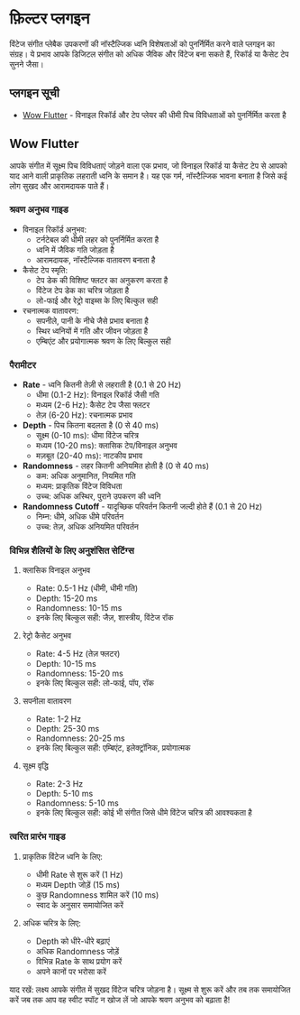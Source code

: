 # फ़िल्टर प्लगइन

विंटेज संगीत प्लेबैक उपकरणों की नॉस्टैल्जिक ध्वनि विशेषताओं को पुनर्निर्मित करने वाले प्लगइन का संग्रह। ये प्रभाव आपके डिजिटल संगीत को अधिक जैविक और विंटेज बना सकते हैं, रिकॉर्ड या कैसेट टेप सुनने जैसा।

## प्लगइन सूची

- [Wow Flutter](#wow-flutter) - विनाइल रिकॉर्ड और टेप प्लेयर की धीमी पिच विविधताओं को पुनर्निर्मित करता है

## Wow Flutter

आपके संगीत में सूक्ष्म पिच विविधताएं जोड़ने वाला एक प्रभाव, जो विनाइल रिकॉर्ड या कैसेट टेप से आपको याद आने वाली प्राकृतिक लहराती ध्वनि के समान है। यह एक गर्म, नॉस्टैल्जिक भावना बनाता है जिसे कई लोग सुखद और आरामदायक पाते हैं।

### श्रवण अनुभव गाइड
- विनाइल रिकॉर्ड अनुभव:
  - टर्नटेबल की धीमी लहर को पुनर्निर्मित करता है
  - ध्वनि में जैविक गति जोड़ता है
  - आरामदायक, नॉस्टैल्जिक वातावरण बनाता है
- कैसेट टेप स्मृति:
  - टेप डेक की विशिष्ट फ्लटर का अनुकरण करता है
  - विंटेज टेप डेक का चरित्र जोड़ता है
  - लो-फाई और रेट्रो वाइब्स के लिए बिल्कुल सही
- रचनात्मक वातावरण:
  - सपनीले, पानी के नीचे जैसे प्रभाव बनाता है
  - स्थिर ध्वनियों में गति और जीवन जोड़ता है
  - एम्बिएंट और प्रयोगात्मक श्रवण के लिए बिल्कुल सही

### पैरामीटर
- **Rate** - ध्वनि कितनी तेज़ी से लहराती है (0.1 से 20 Hz)
  - धीमा (0.1-2 Hz): विनाइल रिकॉर्ड जैसी गति
  - मध्यम (2-6 Hz): कैसेट टेप जैसा फ्लटर
  - तेज़ (6-20 Hz): रचनात्मक प्रभाव
- **Depth** - पिच कितना बदलता है (0 से 40 ms)
  - सूक्ष्म (0-10 ms): धीमा विंटेज चरित्र
  - मध्यम (10-20 ms): क्लासिक टेप/विनाइल अनुभव
  - मज़बूत (20-40 ms): नाटकीय प्रभाव
- **Randomness** - लहर कितनी अनियमित होती है (0 से 40 ms)
  - कम: अधिक अनुमानित, नियमित गति
  - मध्यम: प्राकृतिक विंटेज विविधता
  - उच्च: अधिक अस्थिर, पुराने उपकरण की ध्वनि
- **Randomness Cutoff** - यादृच्छिक परिवर्तन कितनी जल्दी होते हैं (0.1 से 20 Hz)
  - निम्न: धीमे, अधिक धीमे परिवर्तन
  - उच्च: तेज़, अधिक अनियमित परिवर्तन

### विभिन्न शैलियों के लिए अनुशंसित सेटिंग्स

1. क्लासिक विनाइल अनुभव
   - Rate: 0.5-1 Hz (धीमी, धीमी गति)
   - Depth: 15-20 ms
   - Randomness: 10-15 ms
   - इनके लिए बिल्कुल सही: जैज़, शास्त्रीय, विंटेज रॉक

2. रेट्रो कैसेट अनुभव
   - Rate: 4-5 Hz (तेज़ फ्लटर)
   - Depth: 10-15 ms
   - Randomness: 15-20 ms
   - इनके लिए बिल्कुल सही: लो-फाई, पॉप, रॉक

3. सपनीला वातावरण
   - Rate: 1-2 Hz
   - Depth: 25-30 ms
   - Randomness: 20-25 ms
   - इनके लिए बिल्कुल सही: एम्बिएंट, इलेक्ट्रॉनिक, प्रयोगात्मक

4. सूक्ष्म वृद्धि
   - Rate: 2-3 Hz
   - Depth: 5-10 ms
   - Randomness: 5-10 ms
   - इनके लिए बिल्कुल सही: कोई भी संगीत जिसे धीमे विंटेज चरित्र की आवश्यकता है

### त्वरित प्रारंभ गाइड

1. प्राकृतिक विंटेज ध्वनि के लिए:
   - धीमी Rate से शुरू करें (1 Hz)
   - मध्यम Depth जोड़ें (15 ms)
   - कुछ Randomness शामिल करें (10 ms)
   - स्वाद के अनुसार समायोजित करें

2. अधिक चरित्र के लिए:
   - Depth को धीरे-धीरे बढ़ाएं
   - अधिक Randomness जोड़ें
   - विभिन्न Rate के साथ प्रयोग करें
   - अपने कानों पर भरोसा करें

याद रखें: लक्ष्य आपके संगीत में सुखद विंटेज चरित्र जोड़ना है। सूक्ष्म से शुरू करें और तब तक समायोजित करें जब तक आप वह स्वीट स्पॉट न खोज लें जो आपके श्रवण अनुभव को बढ़ाता है!